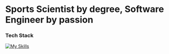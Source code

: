 # Sports Scientist by degree, Software Engineer by passion

<p align="left">
  <h3>Tech Stack</h3>
</p>

[![My Skills](https://skillicons.dev/icons?i=react,tailwind,css,ts,graphql,nodejs,aws,py&perline=4)](https://skillicons.dev)

